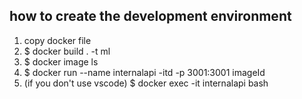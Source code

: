 ## how to create the development environment
1. copy docker file
2. $ docker build . -t ml
3. $ docker image ls
4. $ docker run --name internalapi -itd -p 3001:3001 imageId
5. (if you don't use vscode) $ docker exec -it internalapi bash
